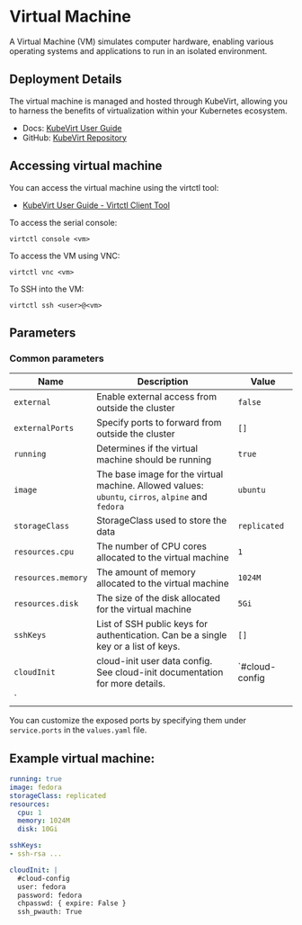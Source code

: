 # Virtual Machine

A Virtual Machine (VM) simulates computer hardware, enabling various operating systems and applications to run in an isolated environment.

## Deployment Details

The virtual machine is managed and hosted through KubeVirt, allowing you to harness the benefits of virtualization within your Kubernetes ecosystem.

- Docs: [KubeVirt User Guide](https://kubevirt.io/user-guide/)
- GitHub: [KubeVirt Repository](https://github.com/kubevirt/kubevirt)

## Accessing virtual machine

You can access the virtual machine using the virtctl tool:
- [KubeVirt User Guide - Virtctl Client Tool](https://kubevirt.io/user-guide/user_workloads/virtctl_client_tool/)

To access the serial console:

```
virtctl console <vm>
```

To access the VM using VNC:

```
virtctl vnc <vm>
```

To SSH into the VM:

```
virtctl ssh <user>@<vm>
```

## Parameters

### Common parameters

| Name               | Description                                                                                       | Value            |
| ------------------ | ------------------------------------------------------------------------------------------------- | ---------------- |
| `external`         | Enable external access from outside the cluster                                                   | `false`          |
| `externalPorts`    | Specify ports to forward from outside the cluster                                                 | `[]`             |
| `running`          | Determines if the virtual machine should be running                                               | `true`           |
| `image`            | The base image for the virtual machine. Allowed values: `ubuntu`, `cirros`, `alpine` and `fedora` | `ubuntu`         |
| `storageClass`     | StorageClass used to store the data                                                               | `replicated`     |
| `resources.cpu`    | The number of CPU cores allocated to the virtual machine                                          | `1`              |
| `resources.memory` | The amount of memory allocated to the virtual machine                                             | `1024M`          |
| `resources.disk`   | The size of the disk allocated for the virtual machine                                            | `5Gi`            |
| `sshKeys`          | List of SSH public keys for authentication. Can be a single key or a list of keys.                | `[]`             |
| `cloudInit`        | cloud-init user data config. See cloud-init documentation for more details.                       | `#cloud-config
` |

You can customize the exposed ports by specifying them under `service.ports` in the `values.yaml` file.

## Example virtual machine:

```yaml
running: true
image: fedora
storageClass: replicated
resources:
  cpu: 1
  memory: 1024M
  disk: 10Gi

sshKeys:
- ssh-rsa ...

cloudInit: |
  #cloud-config
  user: fedora
  password: fedora
  chpasswd: { expire: False }
  ssh_pwauth: True
```
